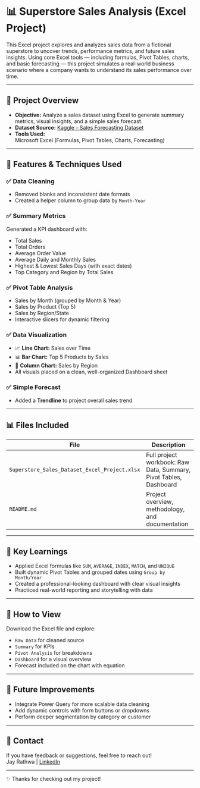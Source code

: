 # 📊 Superstore Sales Analysis (Excel Project)

This Excel project explores and analyzes sales data from a fictional superstore to uncover trends, performance metrics, and future sales insights. Using core Excel tools — including formulas, Pivot Tables, charts, and basic forecasting — this project simulates a real-world business scenario where a company wants to understand its sales performance over time.

---

## 📁 Project Overview

- **Objective:** Analyze a sales dataset using Excel to generate summary metrics, visual insights, and a simple sales forecast.
- **Dataset Source:** [Kaggle - Sales Forecasting Dataset]([https://www.kaggle.com/datasets/rohitsahoo/sales-forecasting](https://www.kaggle.com/datasets/rohitsahoo/sales-forecasting?resource=download))
- **Tools Used:**  
  Microsoft Excel (Formulas, Pivot Tables, Charts, Forecasting)

---

## 🔧 Features & Techniques Used

### ✅ Data Cleaning
- Removed blanks and inconsistent date formats
- Created a helper column to group data by `Month-Year`

### ✅ Summary Metrics
Generated a KPI dashboard with:
- Total Sales  
- Total Orders  
- Average Order Value  
- Average Daily and Monthly Sales  
- Highest & Lowest Sales Days (with exact dates)
- Top Category and Region by Total Sales  

### ✅ Pivot Table Analysis
- Sales by Month (grouped by Month & Year)
- Sales by Product (Top 5)
- Sales by Region/State
- Interactive slicers for dynamic filtering

### ✅ Data Visualization
- 📈 **Line Chart:** Sales over Time  
- 📊 **Bar Chart:** Top 5 Products by Sales  
- 🧱 **Column Chart:** Sales by Region  
- All visuals placed on a clean, well-organized Dashboard sheet

### ✅ Simple Forecast
- Added a **Trendline** to project overall sales trend

---

## 📊 Files Included

| File | Description |
|------|-------------|
| `Superstore_Sales_Dataset_Excel_Project.xlsx` | Full project workbook: Raw Data, Summary, Pivot Tables, Dashboard |
| `README.md` | Project overview, methodology, and documentation |

---

## 🎯 Key Learnings

- Applied Excel formulas like `SUM`, `AVERAGE`, `INDEX`, `MATCH`, and `UNIQUE`
- Built dynamic Pivot Tables and grouped dates using `Group by Month/Year`
- Created a professional-looking dashboard with clear visual insights
- Practiced real-world reporting and storytelling with data

---

## 📝 How to View

Download the Excel file and explore:
- `Raw Data` for cleaned source
- `Summary` for KPIs
- `Pivot Analysis` for breakdowns
- `Dashboard` for a visual overview
- Forecast included on the chart with equation

---

## 📌 Future Improvements

- Integrate Power Query for more scalable data cleaning  
- Add dynamic controls with form buttons or dropdowns  
- Perform deeper segmentation by category or customer

---

## 👋 Contact

If you have feedback or suggestions, feel free to reach out!  
Jay Rathwa | [LinkedIn](https://www.linkedin.com/in/rathwaj21)

---

✨ Thanks for checking out my project!

